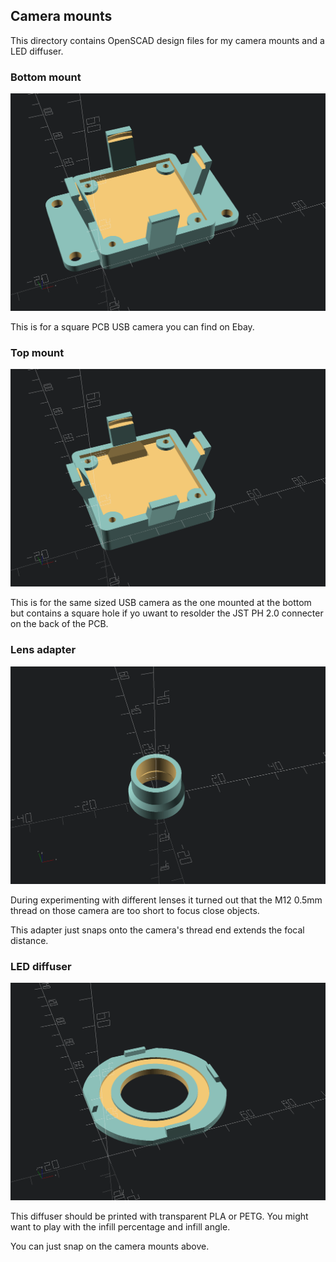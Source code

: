 ## Camera mounts

This directory contains OpenSCAD design files for my camera mounts and a LED diffuser.

### Bottom mount

![CP40 tool Changer](Camera_Bottom_Mount.png)

This is for a square PCB USB camera you can find on Ebay.


### Top mount

![CP40 tool Changer](Camera_Top_Mount.png)

This is for the same sized USB camera as the one mounted at the bottom but contains a square hole if yo uwant to resolder the JST PH 2.0 connecter on the back of the PCB.

### Lens adapter

![CP40 tool Changer](Lens_Adapter.png)

During experimenting with different lenses it turned out that
the M12 0.5mm thread on those camera are too short to focus close objects.

This adapter just snaps onto the camera's thread end extends the focal distance.

### LED diffuser

![CP40 tool Changer](LED_Diffuser.png)

This diffuser should be printed with transparent PLA or PETG.
You might want to play with the infill percentage and infill angle.

You can just snap on the camera mounts above.
